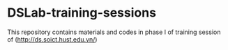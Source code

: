 # DSLab-training-sessions
This repository contains materials and codes in phase I of training session of <DSLab>(http://ds.soict.hust.edu.vn/)

